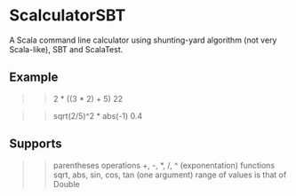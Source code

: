 # ScalculatorSBT
A Scala command line calculator using shunting-yard algorithm (not very Scala-like), SBT and ScalaTest. 

## Example
>>2 * ((3 * 2) + 5)
>>22

>>sqrt(2/5)^2 * abs(-1)
>>0.4

## Supports
>>parentheses
>>operations +, -, *, /, ^ (exponentation)
>>functions sqrt, abs, sin, cos, tan (one argument)
>>range of values is that of Double
